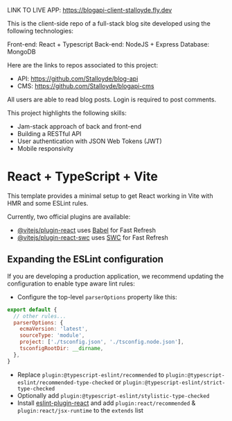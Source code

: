 LINK TO LIVE APP: https://blogapi-client-stalloyde.fly.dev

This is the client-side repo of a full-stack blog site developed using the following technologies:

Front-end: React + Typescript
Back-end: NodeJS + Express
Database: MongoDB

Here are the links to repos associated to this project:
- API: https://github.com/Stalloyde/blog-api
- CMS: https://github.com/Stalloyde/blogapi-cms

All users are able to read blog posts. Login is required to post comments.

This project highlights the following skills: 
- Jam-stack approach of back and front-end
- Building a RESTful API 
- User authentication with JSON Web Tokens (JWT)
- Mobile responsivity

# React + TypeScript + Vite

This template provides a minimal setup to get React working in Vite with HMR and some ESLint rules.

Currently, two official plugins are available:

- [@vitejs/plugin-react](https://github.com/vitejs/vite-plugin-react/blob/main/packages/plugin-react/README.md) uses [Babel](https://babeljs.io/) for Fast Refresh
- [@vitejs/plugin-react-swc](https://github.com/vitejs/vite-plugin-react-swc) uses [SWC](https://swc.rs/) for Fast Refresh

## Expanding the ESLint configuration

If you are developing a production application, we recommend updating the configuration to enable type aware lint rules:

- Configure the top-level `parserOptions` property like this:

```js
export default {
  // other rules...
  parserOptions: {
    ecmaVersion: 'latest',
    sourceType: 'module',
    project: ['./tsconfig.json', './tsconfig.node.json'],
    tsconfigRootDir: __dirname,
  },
}
```

- Replace `plugin:@typescript-eslint/recommended` to `plugin:@typescript-eslint/recommended-type-checked` or `plugin:@typescript-eslint/strict-type-checked`
- Optionally add `plugin:@typescript-eslint/stylistic-type-checked`
- Install [eslint-plugin-react](https://github.com/jsx-eslint/eslint-plugin-react) and add `plugin:react/recommended` & `plugin:react/jsx-runtime` to the `extends` list